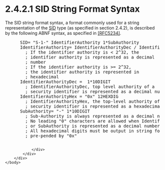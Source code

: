 <html dir="LTR" xmlns:mshelp="http://msdn.microsoft.com/mshelp" xmlns:ddue="http://ddue.schemas.microsoft.com/authoring/2003/5" xmlns:xlink="http://www.w3.org/1999/xlink" xmlns:tool="http://www.microsoft.com/tooltip">
    <head>
        <meta http-equiv="Content-Type" content="text/html; CHARSET=utf-8"></meta>
        <meta name="save" content="history"></meta>
        <title>2.4.2.1 SID String Format Syntax</title>
        <xml>
            <mshelp:toctitle title="2.4.2.1 SID String Format Syntax"></mshelp:toctitle>
            <mshelp:rltitle title="[MS-DTYP]: SID String Format Syntax"></mshelp:rltitle>
            <mshelp:keyword index="A" term="c92a27b1-c772-4fa7-a432-15df5f1b66a1"></mshelp:keyword>
            <mshelp:attr name="DCSext.ContentType" value="open specification"></mshelp:attr>
            <mshelp:attr name="AssetID" value="c92a27b1-c772-4fa7-a432-15df5f1b66a1"></mshelp:attr>
            <mshelp:attr name="TopicType" value="kbRef"></mshelp:attr>
            <mshelp:attr name="DCSext.Title" value="[MS-DTYP]: SID String Format Syntax" />
        </xml>
    </head>
    <body>
        <div id="header">
            <h1 class="heading">2.4.2.1 SID String Format Syntax</h1>
        </div>
        <div id="mainSection">
            <div id="mainBody">
                <div id="allHistory" class="saveHistory"></div>
                <div id="sectionSection0" class="section" name="collapseableSection">
                    

<p>The SID string format syntax, a format commonly used for a
string representation of the <a href="78eb9013-1c3a-4970-ad1f-2b1dad588a25.html">SID</a>
type (as specified in section 2.4.2), is described by the following ABNF
syntax, as specified in <a href="https://go.microsoft.com/fwlink/?LinkId=123096">[RFC5234]</a>.</p>

<dl>
<dd>
<div><pre> SID= &quot;S-1-&quot; IdentifierAuthority 1*SubAuthority
 IdentifierAuthority= IdentifierAuthorityDec / IdentifierAuthorityHex
   ; If the identifier authority is &lt; 2^32, the
   ; identifier authority is represented as a decimal 
   ; number
   ; If the identifier authority is &gt;= 2^32,
   ; the identifier authority is represented in 
   ; hexadecimal
 IdentifierAuthorityDec =  1*10DIGIT
   ; IdentifierAuthorityDec, top level authority of a 
   ; security identifier is represented as a decimal number
 IdentifierAuthorityHex = &quot;0x&quot; 12HEXDIG
   ; IdentifierAuthorityHex, the top-level authority of a
   ; security identifier is represented as a hexadecimal number
 SubAuthority= &quot;-&quot; 1*10DIGIT
   ; Sub-Authority is always represented as a decimal number 
   ; No leading &quot;0&quot; characters are allowed when IdentifierAuthority
   ; or SubAuthority is represented as a decimal number
   ; All hexadecimal digits must be output in string format,
   ; pre-pended by &quot;0x&quot;
  
</pre></div>
</dd></dl>


                </div>
            </div>
        </div>
    </body>
</html>